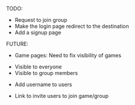 TODO:

- Request to join group
- Make the login page redirect to the destination
- Add a signup page

FUTURE:
- Game pages: Need to fix visibility of games
+ Visible to everyone
+ Visible to group members
- Add username to users


- Link to invite users to join game/group